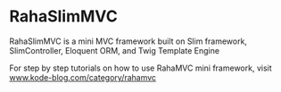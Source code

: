 # RahaSlimMVC
RahaSlimMVC is a mini MVC framework built on Slim framework, SlimController, Eloquent ORM, and Twig Template Engine

For step by step tutorials on how to use RahaMVC mini framework, visit www.kode-blog.com/category/rahamvc
